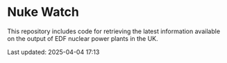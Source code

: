 # Nuke Watch

This repository includes code for retrieving the latest information available on the output of EDF nuclear power plants in the UK.

Last updated: 2025-04-04 17:13